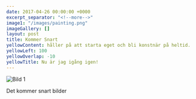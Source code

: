 ```yaml
---
date: 2017-04-26 00:00:00 +0000
excerpt_separator: "<!--more-->"
image1: "/images/painting.png"
imageGallery: []
layout: post
title: Kommer Snart
yellowContent: håller på att starta eget och bli konstnär på heltid.
yellowLeft: 100
yellowOverlap: -10
yellowTitle: Nu är jag igång igen!
---
```



<img src="{{ site.baseurl }}/images/painting.png" alt="Bild 1" class=" forestry--none forestry--left forestry--none" style="float: none;">

<!--more-->

Det kommer snart bilder